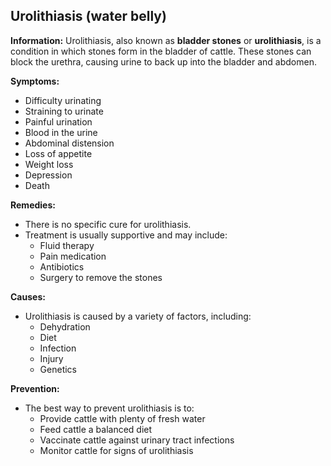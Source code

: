 ## Urolithiasis (water belly)

**Information:** Urolithiasis, also known as **bladder stones** or **urolithiasis**, is a condition in which stones form in the bladder of cattle. These stones can block the urethra, causing urine to back up into the bladder and abdomen.

**Symptoms:**

* Difficulty urinating
* Straining to urinate
* Painful urination
* Blood in the urine
* Abdominal distension
* Loss of appetite
* Weight loss
* Depression
* Death

**Remedies:**

* There is no specific cure for urolithiasis.
* Treatment is usually supportive and may include:
    * Fluid therapy
    * Pain medication
    * Antibiotics
    * Surgery to remove the stones

**Causes:**

* Urolithiasis is caused by a variety of factors, including:
    * Dehydration
    * Diet
    * Infection
    * Injury
    * Genetics

**Prevention:**

* The best way to prevent urolithiasis is to:
    * Provide cattle with plenty of fresh water
    * Feed cattle a balanced diet
    * Vaccinate cattle against urinary tract infections
    * Monitor cattle for signs of urolithiasis
    